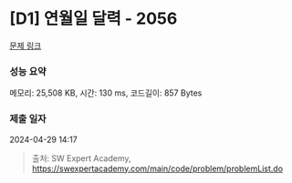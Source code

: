 # [D1] 연월일 달력 - 2056 

[문제 링크](https://swexpertacademy.com/main/code/problem/problemDetail.do?contestProbId=AV5QLkdKAz4DFAUq) 

### 성능 요약

메모리: 25,508 KB, 시간: 130 ms, 코드길이: 857 Bytes

### 제출 일자

2024-04-29 14:17



> 출처: SW Expert Academy, https://swexpertacademy.com/main/code/problem/problemList.do